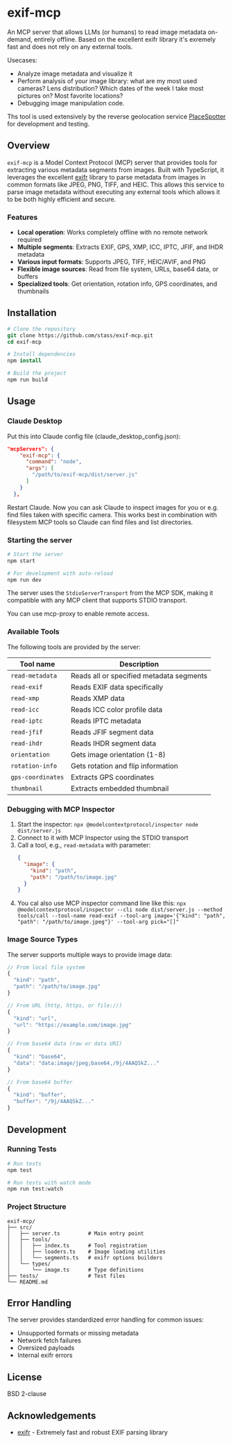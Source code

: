 # exif-mcp

An MCP server that allows LLMs (or humans) to read image metadata on-demand, entirely offline. Based on the excellent exifr library it's exremely fast and does not rely on any external tools.

Usecases:
* Analyze image metadata and visualize it
* Perform analysis of your image library: what are my most used cameras?  Lens distribution?  Which dates of the week I take most pictures on?  Most favorite locations?
* Debugging image manipulation code.

Ths tool is used extensively by the reverse geolocation service [PlaceSpotter](https://www.placespotter.com/) for development and testing.

## Overview

`exif-mcp` is a Model Context Protocol (MCP) server that provides tools for extracting various metadata segments from images. Built with TypeScript, it leverages the excellent [exifr](https://github.com/MikeKovarik/exifr) library to parse metadata from images in common formats like JPEG, PNG, TIFF, and HEIC.  This allows this service to parse image metadata without executing any external tools which allows it to be both highly efficient and secure.

### Features

- **Local operation**: Works completely offline with no remote network required
- **Multiple segments**: Extracts EXIF, GPS, XMP, ICC, IPTC, JFIF, and IHDR metadata
- **Various input formats**: Supports JPEG, TIFF, HEIC/AVIF, and PNG
- **Flexible image sources**: Read from file system, URLs, base64 data, or buffers
- **Specialized tools**: Get orientation, rotation info, GPS coordinates, and thumbnails

## Installation

```csh
# Clone the repository
git clone https://github.com/stass/exif-mcp.git
cd exif-mcp

# Install dependencies
npm install

# Build the project
npm run build
```

## Usage
### Claude Desktop

Put this into Claude config file (claude_desktop_config.json):
```json
"mcpServers": {
    "exif-mcp": {
      "command": "node",
      "args": [
        "/path/to/exif-mcp/dist/server.js"
      ]
    }
  },
```

Restart Claude.  Now you can ask Claude to inspect images for you or e.g. find files taken with specific camera.  This works best in combination with filesystem MCP tools so Claude can find files and list directories.

### Starting the server

```csh
# Start the server
npm start

# For development with auto-reload
npm run dev
```

The server uses the `StdioServerTransport` from the MCP SDK, making it compatible with any MCP client that supports STDIO transport.

You can use mcp-proxy to enable remote access.

### Available Tools

The following tools are provided by the server:

| Tool name | Description |
|-----------|-------------|
| `read-metadata` | Reads all or specified metadata segments |
| `read-exif` | Reads EXIF data specifically |
| `read-xmp` | Reads XMP data |
| `read-icc` | Reads ICC color profile data |
| `read-iptc` | Reads IPTC metadata |
| `read-jfif` | Reads JFIF segment data |
| `read-ihdr` | Reads IHDR segment data |
| `orientation` | Gets image orientation (1-8) |
| `rotation-info` | Gets rotation and flip information |
| `gps-coordinates` | Extracts GPS coordinates |
| `thumbnail` | Extracts embedded thumbnail |

### Debugging with MCP Inspector

1. Start the inspector: `npx @modelcontextprotocol/inspector node dist/server.js`
2. Connect to it with MCP Inspector using the STDIO transport
3. Call a tool, e.g., `read-metadata` with parameter:
   ```json
   {
     "image": {
       "kind": "path",
       "path": "/path/to/image.jpg"
     }
   }
   ```
4. You cal also use MCP inspector command line like this: `npx @modelcontextprotocol/inspector --cli node dist/server.js --method tools/call --tool-name read-exif --tool-arg image='{"kind": "path", "path": "/path/to/image.jpeg"}' --tool-arg pick="[]"`

### Image Source Types

The server supports multiple ways to provide image data:

```typescript
// From local file system
{
  "kind": "path",
  "path": "/path/to/image.jpg"
}

// From URL (http, https, or file://)
{
  "kind": "url",
  "url": "https://example.com/image.jpg"
}

// From base64 data (raw or data URI)
{
  "kind": "base64",
  "data": "data:image/jpeg;base64,/9j/4AAQSkZ..."
}

// From base64 buffer
{
  "kind": "buffer",
  "buffer": "/9j/4AAQSkZ..."
}
```

## Development

### Running Tests

```bash
# Run tests
npm test

# Run tests with watch mode
npm run test:watch
```

### Project Structure

```
exif-mcp/
├── src/
│   ├── server.ts         # Main entry point
│   ├── tools/
│   │   ├── index.ts      # Tool registration
│   │   ├── loaders.ts    # Image loading utilities
│   │   └── segments.ts   # exifr options builders
│   └── types/
│       └── image.ts      # Type definitions
├── tests/                # Test files
└── README.md
```

## Error Handling

The server provides standardized error handling for common issues:

- Unsupported formats or missing metadata
- Network fetch failures
- Oversized payloads
- Internal exifr errors

## License

BSD 2-clause

## Acknowledgements

- [exifr](https://github.com/MikeKovarik/exifr) - Extremely fast and robust EXIF parsing library
